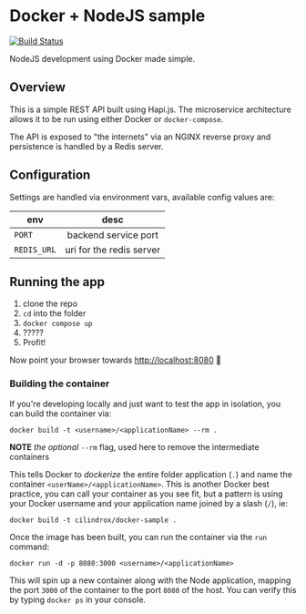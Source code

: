 # Docker + NodeJS sample

[![Build Status](https://travis-ci.org/cilindrox/docker-node-sample.svg?branch=master)](https://travis-ci.org/cilindrox/docker-node-sample)

NodeJS development using Docker made simple.


## Overview

This is a simple REST API built using Hapi.js. The microservice architecture allows it to be run using either Docker or `docker-compose`.

The API is exposed to "the internets" via an NGINX reverse proxy and persistence is handled by a Redis server.


## Configuration

Settings are handled via environment vars, available config values are:

| env         | desc                     |
| ----------- | :----------------------: |
| `PORT`      | backend service port     |
| `REDIS_URL` | uri for the redis server |


## Running the app

1. clone the repo
2. `cd` into the folder
3. `docker compose up`
4. ?????
5. Profit!

Now point your browser towards [http://localhost:8080]() :tada:


### Building the container

If you're developing locally and just want to test the app in isolation, you can
build the container via:

```
docker build -t <username>/<applicationName> --rm .
```

**NOTE** _the optional_ `--rm` flag, used here to remove the intermediate containers

This tells Docker to *dockerize* the entire folder application (`.`) and name the container `<userName>/<applicationName>`.
This is another Docker best practice, you can call your container as you see fit, but a pattern is using your Docker username and your application name joined by a slash (`/`), ie:

```
docker build -t cilindrox/docker-sample .
```

Once the image has been built, you can run the container via the `run` command:

```
docker run -d -p 8080:3000 <username>/<applicationName>
```

This will spin up a new container along with the Node application, mapping the port `3000` of the container to the port `8080` of the host.
You can verify this by typing `docker ps` in your console.
